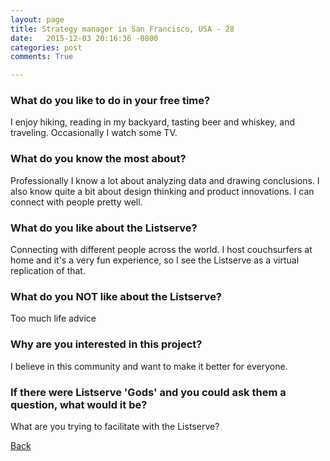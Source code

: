 ```yaml
---
layout: page
title: Strategy manager in San Francisco, USA - 28
date:   2015-12-03 20:16:36 -0800
categories: post
comments: True

---
```


### What do you like to do in your free time?
<p>I enjoy hiking, reading in my backyard, tasting beer and whiskey, and traveling. Occasionally I watch some TV.</p>

### What do you know the most about?
<p>Professionally I know a lot about analyzing data and drawing conclusions. I also know quite a bit about design thinking and product innovations. I can connect with people pretty well.</p>

### What do you like about the Listserve?
<p>Connecting with different people across the world. I host couchsurfers at home and it's a very fun experience, so I see the Listserve as a virtual replication of that.</p>

### What do you NOT like about the Listserve?
<p>Too much life advice</p>

### Why are you interested in this project?
<p>I believe in this community and want to make it better for everyone.</p>

### If there were Listserve 'Gods' and you could ask them a question, what would it be?
<p>What are you trying to facilitate with the Listserve?</p>

[Back][1]

[1]: /home/responders/all